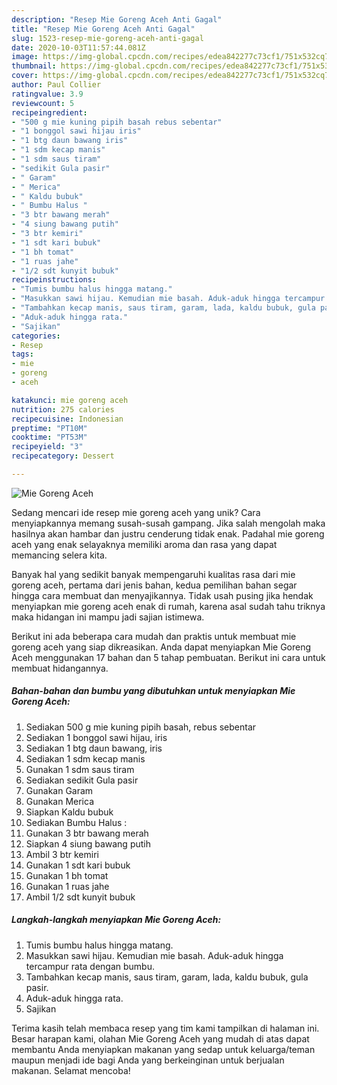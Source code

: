 ```yaml
---
description: "Resep Mie Goreng Aceh Anti Gagal"
title: "Resep Mie Goreng Aceh Anti Gagal"
slug: 1523-resep-mie-goreng-aceh-anti-gagal
date: 2020-10-03T11:57:44.081Z
image: https://img-global.cpcdn.com/recipes/edea842277c73cf1/751x532cq70/mie-goreng-aceh-foto-resep-utama.jpg
thumbnail: https://img-global.cpcdn.com/recipes/edea842277c73cf1/751x532cq70/mie-goreng-aceh-foto-resep-utama.jpg
cover: https://img-global.cpcdn.com/recipes/edea842277c73cf1/751x532cq70/mie-goreng-aceh-foto-resep-utama.jpg
author: Paul Collier
ratingvalue: 3.9
reviewcount: 5
recipeingredient:
- "500 g mie kuning pipih basah rebus sebentar"
- "1 bonggol sawi hijau iris"
- "1 btg daun bawang iris"
- "1 sdm kecap manis"
- "1 sdm saus tiram"
- "sedikit Gula pasir"
- " Garam"
- " Merica"
- " Kaldu bubuk"
- " Bumbu Halus "
- "3 btr bawang merah"
- "4 siung bawang putih"
- "3 btr kemiri"
- "1 sdt kari bubuk"
- "1 bh tomat"
- "1 ruas jahe"
- "1/2 sdt kunyit bubuk"
recipeinstructions:
- "Tumis bumbu halus hingga matang."
- "Masukkan sawi hijau. Kemudian mie basah. Aduk-aduk hingga tercampur rata dengan bumbu."
- "Tambahkan kecap manis, saus tiram, garam, lada, kaldu bubuk, gula pasir."
- "Aduk-aduk hingga rata."
- "Sajikan"
categories:
- Resep
tags:
- mie
- goreng
- aceh

katakunci: mie goreng aceh 
nutrition: 275 calories
recipecuisine: Indonesian
preptime: "PT10M"
cooktime: "PT53M"
recipeyield: "3"
recipecategory: Dessert

---
```



![Mie Goreng Aceh](https://img-global.cpcdn.com/recipes/edea842277c73cf1/751x532cq70/mie-goreng-aceh-foto-resep-utama.jpg)

Sedang mencari ide resep mie goreng aceh yang unik? Cara menyiapkannya memang susah-susah gampang. Jika salah mengolah maka hasilnya akan hambar dan justru cenderung tidak enak. Padahal mie goreng aceh yang enak selayaknya memiliki aroma dan rasa yang dapat memancing selera kita.



Banyak hal yang sedikit banyak mempengaruhi kualitas rasa dari mie goreng aceh, pertama dari jenis bahan, kedua pemilihan bahan segar hingga cara membuat dan menyajikannya. Tidak usah pusing jika hendak menyiapkan mie goreng aceh enak di rumah, karena asal sudah tahu triknya maka hidangan ini mampu jadi sajian istimewa.


Berikut ini ada beberapa cara mudah dan praktis untuk membuat mie goreng aceh yang siap dikreasikan. Anda dapat menyiapkan Mie Goreng Aceh menggunakan 17 bahan dan 5 tahap pembuatan. Berikut ini cara untuk membuat hidangannya.

<!--inarticleads1-->

##### Bahan-bahan dan bumbu yang dibutuhkan untuk menyiapkan Mie Goreng Aceh:

1. Sediakan 500 g mie kuning pipih basah, rebus sebentar
1. Sediakan 1 bonggol sawi hijau, iris
1. Sediakan 1 btg daun bawang, iris
1. Sediakan 1 sdm kecap manis
1. Gunakan 1 sdm saus tiram
1. Sediakan sedikit Gula pasir
1. Gunakan  Garam
1. Gunakan  Merica
1. Siapkan  Kaldu bubuk
1. Sediakan  Bumbu Halus :
1. Gunakan 3 btr bawang merah
1. Siapkan 4 siung bawang putih
1. Ambil 3 btr kemiri
1. Gunakan 1 sdt kari bubuk
1. Gunakan 1 bh tomat
1. Gunakan 1 ruas jahe
1. Ambil 1/2 sdt kunyit bubuk




<!--inarticleads2-->

##### Langkah-langkah menyiapkan Mie Goreng Aceh:

1. Tumis bumbu halus hingga matang.
1. Masukkan sawi hijau. Kemudian mie basah. Aduk-aduk hingga tercampur rata dengan bumbu.
1. Tambahkan kecap manis, saus tiram, garam, lada, kaldu bubuk, gula pasir.
1. Aduk-aduk hingga rata.
1. Sajikan




Terima kasih telah membaca resep yang tim kami tampilkan di halaman ini. Besar harapan kami, olahan Mie Goreng Aceh yang mudah di atas dapat membantu Anda menyiapkan makanan yang sedap untuk keluarga/teman maupun menjadi ide bagi Anda yang berkeinginan untuk berjualan makanan. Selamat mencoba!
